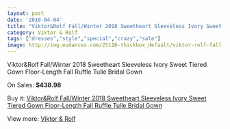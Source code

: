 ```yaml
---
layout: post
date: '2018-04-04'
title: "Viktor&Rolf Fall/Winter 2018 Sweetheart Sleeveless Ivory Sweet Tiered Gown Floor-Length Fall Ruffle Tulle Bridal Gown"
category: Viktor & Rolf
tags: ["dresses","style","special","crazy","sale"]
image: http://img.eudances.com/25116-thickbox_default/viktor-rolf-fall-winter-2018-sweetheart-sleeveless-ivory-sweet-tiered-gown-floor-length-fall-ruffle-tulle-bridal-gown.jpg
---
```

Viktor&Rolf Fall/Winter 2018 Sweetheart Sleeveless Ivory Sweet Tiered Gown Floor-Length Fall Ruffle Tulle Bridal Gown

On Sales: **$438.98**
<a href="https://www.eudances.com/en/viktor-rolf/8322-viktor-rolf-fall-winter-2018-sweetheart-sleeveless-ivory-sweet-tiered-gown-floor-length-fall-ruffle-tulle-bridal-gown.html"><amp-img layout="responsive" width="600" height="600" src="//img.eudances.com/25116-thickbox_default/viktor-rolf-fall-winter-2018-sweetheart-sleeveless-ivory-sweet-tiered-gown-floor-length-fall-ruffle-tulle-bridal-gown.jpg" alt="Viktor&Rolf Fall/Winter 2018 Sweetheart Sleeveless Ivory Sweet Tiered Gown Floor-Length Fall Ruffle Tulle Bridal Gown 0" /></a>
<a href="https://www.eudances.com/en/viktor-rolf/8322-viktor-rolf-fall-winter-2018-sweetheart-sleeveless-ivory-sweet-tiered-gown-floor-length-fall-ruffle-tulle-bridal-gown.html"><amp-img layout="responsive" width="600" height="600" src="//img.eudances.com/25118-thickbox_default/viktor-rolf-fall-winter-2018-sweetheart-sleeveless-ivory-sweet-tiered-gown-floor-length-fall-ruffle-tulle-bridal-gown.jpg" alt="Viktor&Rolf Fall/Winter 2018 Sweetheart Sleeveless Ivory Sweet Tiered Gown Floor-Length Fall Ruffle Tulle Bridal Gown 1" /></a>
<a href="https://www.eudances.com/en/viktor-rolf/8322-viktor-rolf-fall-winter-2018-sweetheart-sleeveless-ivory-sweet-tiered-gown-floor-length-fall-ruffle-tulle-bridal-gown.html"><amp-img layout="responsive" width="600" height="600" src="//img.eudances.com/25117-thickbox_default/viktor-rolf-fall-winter-2018-sweetheart-sleeveless-ivory-sweet-tiered-gown-floor-length-fall-ruffle-tulle-bridal-gown.jpg" alt="Viktor&Rolf Fall/Winter 2018 Sweetheart Sleeveless Ivory Sweet Tiered Gown Floor-Length Fall Ruffle Tulle Bridal Gown 2" /></a>

Buy it: [Viktor&Rolf Fall/Winter 2018 Sweetheart Sleeveless Ivory Sweet Tiered Gown Floor-Length Fall Ruffle Tulle Bridal Gown](https://www.eudances.com/en/viktor-rolf/8322-viktor-rolf-fall-winter-2018-sweetheart-sleeveless-ivory-sweet-tiered-gown-floor-length-fall-ruffle-tulle-bridal-gown.html "Viktor&Rolf Fall/Winter 2018 Sweetheart Sleeveless Ivory Sweet Tiered Gown Floor-Length Fall Ruffle Tulle Bridal Gown")

View more: [Viktor & Rolf](https://www.eudances.com/en/127-viktor-rolf "Viktor & Rolf")